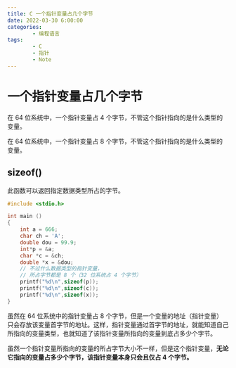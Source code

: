```yaml
---
title: C 一个指针变量占几个字节
date: 2022-03-30 6:00:00
categories:
        - 编程语言
tags:
        - C
        - 指针
        - Note
---
```


# 一个指针变量占几个字节

在 64 位系统中，一个指针变量占 4 个字节，不管这个指针指向的是什么类型的变量。

在 64 位系统中，一个指针变量占 8 个字节，不管这个指针指向的是什么类型的变量。

## sizeof()

此函数可以返回指定数据类型所占的字节。

```c
#include <stdio.h>

int main ()
{
    int a = 666;
    char ch = 'A';
    double dou = 99.9;
    int*p = &a;
    char *c = &ch;
    double *x = &dou;
    // 不过什么数据类型的指针变量，
    // 所占字节都是 8 个（32 位系统占 4 个字节）
    printf("%d\n",sizeof(p));
    printf("%d\n",sizeof(c));
    printf("%d\n",sizeof(x));
}
```

虽然在 64 位系统中的指针变量占 8 个字节，但是一个变量的地址（指针变量）只会存放该变量首字节的地址。这样，指针变量通过首字节的地址，就能知道自己所指向的变量类型，也就知道了该指针变量所指向的变量到底占多少个字节。

虽然一个指针变量所指向的变量的所占字节大小不一样，但是这个指针变量，**无论它指向的变量占多少个字节，该指针变量本身只会且仅占 4 个字节。**
